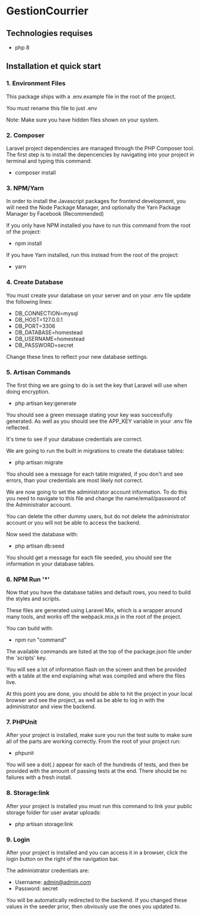 # GestionCourrier

## Technologies requises
- php 8

## Installation et quick start
### 1. Environment Files

This package ships with a .env.example file in the root of the project.

You must rename this file to just .env

Note: Make sure you have hidden files shown on your system.
### 2. Composer

Laravel project dependencies are managed through the PHP Composer tool. The first step is to install the depencencies by navigating into your project in terminal and typing this command:

- composer install
### 3. NPM/Yarn

In order to install the Javascript packages for frontend development, you will need the Node Package Manager, and optionally the Yarn Package Manager by Facebook (Recommended)

If you only have NPM installed you have to run this command from the root of the project:

- npm install

If you have Yarn installed, run this instead from the root of the project:

- yarn
### 4. Create Database

You must create your database on your server and on your .env file update the following lines:

- DB_CONNECTION=mysql
- DB_HOST=127.0.0.1
- DB_PORT=3306
- DB_DATABASE=homestead
- DB_USERNAME=homestead
- DB_PASSWORD=secret

Change these lines to reflect your new database settings.
### 5. Artisan Commands

The first thing we are going to do is set the key that Laravel will use when doing encryption.

- php artisan key:generate

You should see a green message stating your key was successfully generated. As well as you should see the APP_KEY variable in your .env file reflected.

It's time to see if your database credentials are correct.

We are going to run the built in migrations to create the database tables:

- php artisan migrate

You should see a message for each table migrated, if you don't and see errors, than your credentials are most likely not correct.

We are now going to set the administrator account information. To do this you need to navigate to this file and change the name/email/password of the Administrator account.

You can delete the other dummy users, but do not delete the administrator account or you will not be able to access the backend.

Now seed the database with:

- php artisan db:seed

You should get a message for each file seeded, you should see the information in your database tables.
### 6. NPM Run '*'

Now that you have the database tables and default rows, you need to build the styles and scripts.

These files are generated using Laravel Mix, which is a wrapper around many tools, and works off the webpack.mix.js in the root of the project.

You can build with:

- npm run "command"

The available commands are listed at the top of the package.json file under the 'scripts' key.

You will see a lot of information flash on the screen and then be provided with a table at the end explaining what was compiled and where the files live.

At this point you are done, you should be able to hit the project in your local browser and see the project, as well as be able to log in with the administrator and view the backend.
### 7. PHPUnit

After your project is installed, make sure you run the test suite to make sure all of the parts are working correctly. From the root of your project run:

- phpunit

You will see a dot(.) appear for each of the hundreds of tests, and then be provided with the amount of passing tests at the end. There should be no failures with a fresh install.
### 8. Storage:link

After your project is installed you must run this command to link your public storage folder for user avatar uploads:

- php artisan storage:link
### 9. Login

After your project is installed and you can access it in a browser, click the login button on the right of the navigation bar.

The administrator credentials are:

- Username: admin@admin.com
- Password: secret

You will be automatically redirected to the backend. If you changed these values in the seeder prior, then obviously use the ones you updated to.

